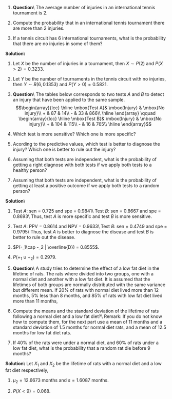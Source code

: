 1. **Question**\ The average number of injuries in an international tennis tournament is 2.

1. Compute the probability that in an international tennis tournament there are more than 2 injuries.

2. If a tennis circuit has 6 international tournaments, what is the probability that there are no injuries in some of them?

**Solution**\

1. Let $X$ be the number of injuries in a tournament, then $X\sim P(2)$ and $P(X>2)=0.3233$.

2. Let $Y$ be the number of tournaments in the tennis circuit with no injuries, then $Y\sim B(6,0.1353)$ and $P(Y>0)=0.5821$.

2. **Question**\ The tables below corresponds to two tests $A$ and $B$ to detect an injury that have been applied to the same sample. $$\begin{array}{lcc} \hline \mbox{Test A}& \mbox{Injury} & \mbox{No injury}\\ + & 87 & 14\\ - & 33 & 866\\ \hline \end{array} \qquad \begin{array}{lcc} \hline \mbox{Test B}& \mbox{Injury} & \mbox{No injury}\\ + & 104 & 115\\ - & 16 & 765\\ \hline \end{array}$$

1. Which test is more sensitive? Which one is more specific?

2. Acording to the predictive values, which test is better to diagnose the injury? Which one is better to rule out the injury?

3. Assuming that both tests are independent, what is the probability of getting a right diagnose with both tests if we apply both tests to a healthy person?

4. Assuming that both tests are independent, what is the probability of getting at least a positive outcome if we apply both tests to a random person?

**Solution**\

1. Test $A$: sen = $0.725$ and spe = $0.9841$\ Test $B$: sen = $0.8667$ and spe = $0.8693$\ Thus, test $A$ is more specific and test $B$ is more sensitive.

2. Test $A$: PPV = $0.8614$ and NPV = $0.9633$\ Test $B$: sen = $0.4749$ and spe = $0.9795$\ Thus, test $A$ is better to diagnose the disease and test $B$ is better to rule out the disease.

3. $P(-_1\cap -_2 | \overline{D}) = 0.8555$.

4. $P(+_1\cup +_2) = 0.2979$.

3. **Question**\ A study tries to determine the effect of a low fat diet in the lifetime of rats. The rats where divided into two groups, one with a normal diet and another with a low fat diet. It is assumed that the lifetimes of both groups are normally distributed with the same variance but different mean. If 20% of rats with normal diet lived more than 12 months, 5% less than 8 months, and 85% of rats with low fat diet lived more than 11 months,

1. Compute the means and the standard deviation of the lifetime of rats following a normal diet and a low fat diet?\ Remark: If you do not know how to compute them, for the next part use a mean of 11 months and a standard deviation of $1.5$ months for normal diet rats, and a mean of $12.5$ months for low fat diet rats.

2. If 40% of the rats were under a normal diet, and 60% of rats under a low fat diet, what is the probability that a random rat die before 9 months?

**Solution**\ Let $X_1$ and $X_2$ be the lifetime of rats with a normal diet and a low fat diet respectively,

1. $\mu_2=12.6673$ months and $s=1.6087$ months.

2. $P(X<9)=0.068$. 
